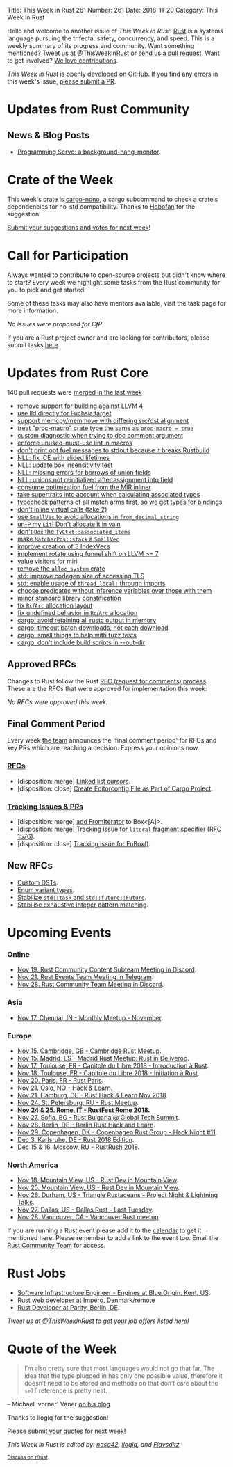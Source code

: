 Title: This Week in Rust 261
Number: 261
Date: 2018-11-20
Category: This Week in Rust

Hello and welcome to another issue of *This Week in Rust*!
[Rust](http://rust-lang.org) is a systems language pursuing the trifecta: safety, concurrency, and speed.
This is a weekly summary of its progress and community.
Want something mentioned? Tweet us at [@ThisWeekInRust](https://twitter.com/ThisWeekInRust) or [send us a pull request](https://github.com/cmr/this-week-in-rust).
Want to get involved? [We love contributions](https://github.com/rust-lang/rust/blob/master/CONTRIBUTING.md).

*This Week in Rust* is openly developed [on GitHub](https://github.com/cmr/this-week-in-rust).
If you find any errors in this week's issue, [please submit a PR](https://github.com/cmr/this-week-in-rust/pulls).

# Updates from Rust Community

## News & Blog Posts

* [Programming Servo: a background-hang-monitor](https://medium.com/programming-servo/programming-servo-a-background-hang-monitor-73e89185ce1).

# Crate of the Week

This week's crate is [cargo-nono](https://github.com/hobofan/cargo-nono), a cargo subcommand to check a crate's dependencies for no-std compatibility. Thanks to [Hobofan](https://www.reddit.com/r/rust/comments/9wbv0v/cargo_nono_detect_possible_no_std_compatibility) for the suggestion!

[Submit your suggestions and votes for next week][submit_crate]!

[submit_crate]: https://users.rust-lang.org/t/crate-of-the-week/2704

# Call for Participation

Always wanted to contribute to open-source projects but didn't know where to start?
Every week we highlight some tasks from the Rust community for you to pick and get started!

Some of these tasks may also have mentors available, visit the task page for more information.

*No issues were proposed for CfP*.

If you are a Rust project owner and are looking for contributors, please submit tasks [here][guidelines].

[guidelines]: https://users.rust-lang.org/t/twir-call-for-participation/4821

# Updates from Rust Core

140 pull requests were [merged in the last week][merged]

[merged]: https://github.com/search?q=is%3Apr+org%3Arust-lang+is%3Amerged+merged%3A2018-11-05..2018-11-12

* [remove support for building against LLVM 4](https://github.com/rust-lang/rust/pull/55698)
* [use lld directly for Fuchsia target](https://github.com/rust-lang/rust/pull/55106)
* [support memcpy/memmove with differing src/dst alignment](https://github.com/rust-lang/rust/pull/55633)
* [treat "proc-macro" crate type the same as `proc-macro = true`](https://github.com/rust-lang/cargo/pull/6256)
* [custom diagnostic when trying to doc comment argument](https://github.com/rust-lang/rust/pull/55451)
* [enforce unused-must-use lint in macros](https://github.com/rust-lang/rust/pull/55569)
* [don't print opt fuel messages to stdout because it breaks Rustbuild](https://github.com/rust-lang/rust/pull/55495)
* [NLL: fix ICE with elided lifetimes](https://github.com/rust-lang/rust/pull/55822)
* [NLL: update box insensitivity test](https://github.com/rust-lang/rust/pull/55801)
* [NLL: missing errors for borrows of union fields](https://github.com/rust-lang/rust/pull/55696)
* [NLL: unions not reinitialized after assignment into field](https://github.com/rust-lang/rust/pull/55657)
* [consume optimization fuel from the MIR inliner](https://github.com/rust-lang/rust/pull/55739)
* [take supertraits into account when calculating associated types](https://github.com/rust-lang/rust/pull/55687)
* [typecheck patterns of all match arms first, so we get types for bindings](https://github.com/rust-lang/rust/pull/55819)
* [don't inline virtual calls (take 2)](https://github.com/rust-lang/rust/pull/55802)
* [use `SmallVec` to avoid allocations in `from_decimal_string`](https://github.com/rust-lang/rust/pull/55816)
* [un-`P` my `Lit`! Don't allocate it in vain](https://github.com/rust-lang/rust/pull/55777)
* [don't `Box` the `TyCtxt::associated_items`](https://github.com/rust-lang/rust/pull/55604)
* [make `MatcherPos::stack` a `SmallVec`](https://github.com/rust-lang/rust/pull/55525)
* [improve creation of 3 IndexVecs](https://github.com/rust-lang/rust/pull/55755)
* [implement rotate using funnel shift on LLVM >= 7](https://github.com/rust-lang/rust/pull/55650)
* [value visitors for miri](https://github.com/rust-lang/rust/pull/55549)
* [remove the `alloc_system` crate](https://github.com/rust-lang/rust/pull/55660)
* [std: improve codegen size of accessing TLS](https://github.com/rust-lang/rust/pull/55518)
* [std: enable usage of `thread_local!` through imports](https://github.com/rust-lang/rust/pull/55597)
* [choose predicates without inference variables over those with them](https://github.com/rust-lang/rust/pull/55453)
* [minor standard library constification](https://github.com/rust-lang/rust/pull/55278)
* [fix `Rc`/`Arc` allocation layout](https://github.com/rust-lang/rust/pull/55764)
* [fix undefined behavior in `Rc`/`Arc` allocation](https://github.com/rust-lang/rust/pull/54922)
* [cargo: avoid retaining all rustc output in memory](https://github.com/rust-lang/cargo/pull/6289)
* [cargo: timeout batch downloads, not each download](https://github.com/rust-lang/cargo/pull/6285)
* [cargo: small things to help with fuzz tests](https://github.com/rust-lang/cargo/pull/6274)
* [cargo: don't include build scripts in --out-dir](https://github.com/rust-lang/cargo/pull/6300)

## Approved RFCs

Changes to Rust follow the Rust [RFC (request for comments)
process](https://github.com/rust-lang/rfcs#rust-rfcs). These
are the RFCs that were approved for implementation this week:

*No RFCs were approved this week.*

## Final Comment Period

Every week [the team](https://www.rust-lang.org/team.html) announces the
'final comment period' for RFCs and key PRs which are reaching a
decision. Express your opinions now.

### [RFCs](https://github.com/rust-lang/rfcs/labels/final-comment-period)

* [disposition: merge] [Linked list cursors](https://github.com/rust-lang/rfcs/pull/2570).
* [disposition: close] [Create Editorconfig File as Part of Cargo Project](https://github.com/rust-lang/rfcs/pull/2549).

### [Tracking Issues & PRs](https://github.com/rust-lang/rust/labels/final-comment-period)

* [disposition: merge] [add FromIterator<A> to Box<[A]>](https://github.com/rust-lang/rust/pull/55843).
* [disposition: merge] [Tracking issue for `literal` fragment specifier (RFC 1576)](https://github.com/rust-lang/rust/issues/35625).
* [disposition: close] [Tracking issue for FnBox()](https://github.com/rust-lang/rust/issues/28796).

## New RFCs

* [Custom DSTs](https://github.com/rust-lang/rfcs/pull/2594).
* [Enum variant types](https://github.com/rust-lang/rfcs/pull/2593).
* [Stabilize `std::task` and `std::future::Future`](https://github.com/rust-lang/rfcs/pull/2592).
* [Stabilise exhaustive integer pattern matching](https://github.com/rust-lang/rfcs/pull/2591).

# Upcoming Events

### Online

* [Nov 19. Rust Community Content Subteam Meeting in Discord](https://discordapp.com/channels/442252698964721669/443773747350994945).
* [Nov 21. Rust Events Team Meeting in Telegram](https://t.me/joinchat/EkKINhHCgZ9llzvPidOssA).
* [Nov 28. Rust Community Team Meeting in Discord](https://discordapp.com/channels/442252698964721669/443773747350994945).

### Asia

* [Nov 17. Chennai, IN - Monthly Meetup - November](https://www.meetup.com/mad-rs/events/256339435/).

### Europe

* [Nov 15. Cambridge, GB - Cambridge Rust Meetup](https://www.meetup.com/Cambridge-Rust-Meetup/events/pzwshpyxpbtb/).
* [Nov 15. Madrid, ES - Madrid Rust Meetup: Rust in Deliveroo](https://www.meetup.com/MadRust/events/256141489).
* [Nov 17. Toulouse, FR - Capitole du Libre 2018 - Introduction à Rust](https://2018.capitoledulibre.org/programme/#introduction-a-rust-2).
* [Nov 18. Toulouse, FR - Capitole du Libre 2018 - Initiation à Rust](https://2018.capitoledulibre.org/programme/#initiation-a-rust).
* [Nov 20. Paris, FR - Rust Paris](http://www.meetup.com/Rust-Paris).
* [Nov 21. Oslo, NO - Hack & Learn](https://www.meetup.com/Rust-Oslo/events/255966088/).
* [Nov 21. Hamburg, DE - Rust Hack & Learn Nov 2018](https://www.meetup.com/Rust-Meetup-Hamburg/events/254969484/).
* [Nov 24. St. Petersburg, RU - Rust Meetup](https://www.meetup.com/spbrust/events/bqctlqyxpbgc).
* **[Nov 24 & 25. Rome, IT - RustFest Rome 2018](https://rome.rustfest.eu).**
* [Nov 27. Sofia, BG - Rust Bulgaria @ Global Tech Summit](https://www.meetup.com/rust-bulgaria/events/256338832/).
* [Nov 28. Berlin, DE - Berlin Rust Hack and Learn](https://www.meetup.com/opentechschool-berlin/events/rjgkhqyxpblc/).
* [Nov 29. Copenhagen, DK - Copenhagen Rust Group - Hack Night #11](http://cph.rs/).
* [Dec  3. Karlsruhe, DE - Rust 2018 Edition](https://www.meetup.com/Rust-Hack-Learn-Karlsruhe/events/256200841/?_xtd=gqFyqTE5MzgwNjQ5OKFwp2FuZHJvaWQ&from=ref).
* [Dec 15 & 16. Moscow, RU - RustRush 2018](https://rustrush.ru).

### North America

* [Nov 18. Mountain View, US - Rust Dev in Mountain View](https://www.meetup.com/Rust-Dev-in-Mountain-View/events/glnfcpyxpbxb/).
* [Nov 25. Mountain View, US - Rust Dev in Mountain View](https://www.meetup.com/Rust-Dev-in-Mountain-View/events/glnfcpyxpbhc/).
* [Nov 26. Durham, US - Triangle Rustaceans - Project Night & Lightning Talks](https://www.meetup.com/triangle-rustaceans/events/mfglwpyxpbjc/).
* [Nov 27. Dallas, US - Dallas Rust - Last Tuesday](https://www.meetup.com/Dallas-Rust/events/zfgwzmyxpbkc/).
* [Nov 28. Vancouver, CA - Vancouver Rust meetup](https://www.meetup.com/Vancouver-Rust/events/xttphqyxpblc/).

If you are running a Rust event please add it to the [calendar] to get
it mentioned here. Please remember to add a link to the event too.
Email the [Rust Community Team][community] for access.

[calendar]: https://www.google.com/calendar/embed?src=apd9vmbc22egenmtu5l6c5jbfc%40group.calendar.google.com
[community]: mailto:community-team@rust-lang.org

# Rust Jobs

* [Software Infrastructure Engineer - Engines at Blue Origin, Kent, US](https://careers-blueorigin.icims.com/jobs/3247/software-infrastructure-engineer---engines/job).
* [Rust web developer at Impero, Denmark/remote](https://impero.com/job/full-stack-web-developer-rust/)
* [Rust Developer at Parity, Berlin, DE](https://paritytech.io/jobs/).

*Tweet us at [@ThisWeekInRust](https://twitter.com/ThisWeekInRust) to get your job offers listed here!*

# Quote of the Week

> I’m also pretty sure that most languages would not go that far. The idea that the type plugged in has only one possible value, therefore it doesn’t need to be stored and methods on that don’t care about the `self` reference is pretty neat.

– Michael 'vorner' Vaner [on his blog](https://vorner.github.io/2018/11/11/truly-zero-cost.html)

Thanks to llogiq for the suggestion!

[Please submit your quotes for next week](http://users.rust-lang.org/t/twir-quote-of-the-week/328)!

*This Week in Rust is edited by: [nasa42](https://github.com/nasa42), [llogiq](https://github.com/llogiq), and [Flavsditz](https://github.com/Flavsditz).*

<small>[Discuss on r/rust]().</small>
